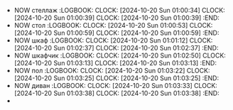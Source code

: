 - NOW стеллаж
  :LOGBOOK:
  CLOCK: [2024-10-20 Sun 01:00:34]
  CLOCK: [2024-10-20 Sun 01:00:39]
  CLOCK: [2024-10-20 Sun 01:00:39]
  :END:
- NOW стол
  :LOGBOOK:
  CLOCK: [2024-10-20 Sun 01:00:53]
  CLOCK: [2024-10-20 Sun 01:00:59]
  CLOCK: [2024-10-20 Sun 01:00:59]
  :END:
- NOW  шкаф
  :LOGBOOK:
  CLOCK: [2024-10-20 Sun 01:01:12]
  CLOCK: [2024-10-20 Sun 01:02:37]
  CLOCK: [2024-10-20 Sun 01:02:37]
  :END:
- NOW шкафчик
  :LOGBOOK:
  CLOCK: [2024-10-20 Sun 01:02:50]
  CLOCK: [2024-10-20 Sun 01:03:13]
  CLOCK: [2024-10-20 Sun 01:03:13]
  :END:
- NOW пол
  :LOGBOOK:
  CLOCK: [2024-10-20 Sun 01:03:22]
  CLOCK: [2024-10-20 Sun 01:03:25]
  CLOCK: [2024-10-20 Sun 01:03:25]
  :END:
- NOW диван
  :LOGBOOK:
  CLOCK: [2024-10-20 Sun 01:03:33]
  CLOCK: [2024-10-20 Sun 01:03:38]
  CLOCK: [2024-10-20 Sun 01:03:38]
  :END:
-